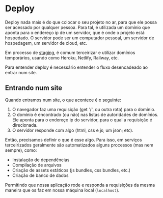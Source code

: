 # Deploy

Deploy nada mais é do que colocar o seu projeto no ar, para que ele possa ser acessado por qualquer pessoa. Para tal, é utilizada um domínio que aponta para o endereço ip de um servidor, que é onde o projeto está hospedado. O servidor pode ser um computador pessoal, um servidor de hospedagem, um servidor de cloud, etc.

Em processo de [staging](https://pt.wikipedia.org/wiki/Ambiente_de_implanta%C3%A7%C3%A3o), é comum terceirizar e utilizar domínios temporários, usando como Heroku, Netlify, Railway, etc.

Para entender deploy é necessário entender o fluxo desencadeado ao entrar num site.

## Entrando num site

Quando entramos num site, o que acontece é o seguinte:

1. O navegador faz uma requisição (get '/', ou outra rota) para o domínio.
2. O domínio é encontrado (ou não) nas listas de autoridades de domínios. Ele aponta para o endereço ip do servidor, para o qual a requisição é direcionada.
3. O servidor responde com algo (html, css e js; um json; etc).

Então, precisamos definir o que é esse algo. Para isso, em serviços terceirizados geralmente são automatizados alguns processos (mas nem sempre), como:

- Instalação de dependências
- Compilação de arquivos
- Criação de assets estáticos (js bundles, css bundles, etc.)
- Criação de banco de dados

Permitindo que nossa aplicação rode e responda a requisições da mesma maneira que os faz em nossa máquina local (`localhost`).

